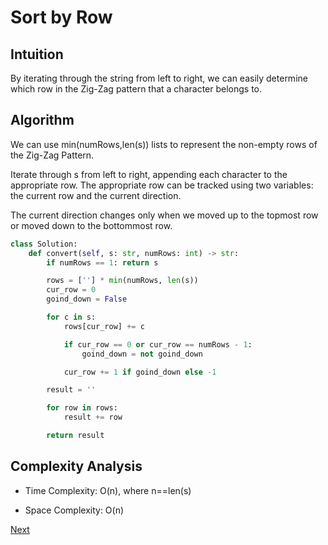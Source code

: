 # Sort by Row

## Intuition

By iterating through the string from left to right, we can easily determine which row in the Zig-Zag pattern that a character belongs to.

## Algorithm

We can use min(numRows,len(s)) lists to represent the non-empty rows of the Zig-Zag Pattern.

Iterate through s from left to right, appending each character to the appropriate row. The appropriate row can be tracked using two variables: the current row and the current direction.

The current direction changes only when we moved up to the topmost row or moved down to the bottommost row.

```python
class Solution:
    def convert(self, s: str, numRows: int) -> str:
        if numRows == 1: return s

        rows = [''] * min(numRows, len(s))
        cur_row = 0
        goind_down = False

        for c in s:
            rows[cur_row] += c

            if cur_row == 0 or cur_row == numRows - 1:
                goind_down = not goind_down

            cur_row += 1 if goind_down else -1

        result = ''

        for row in rows:
            result += row

        return result
```

## Complexity Analysis

* Time Complexity: O(n), where n==len(s)

* Space Complexity: O(n)

[Next](solution2.md)